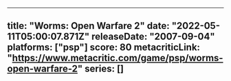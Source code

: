 
---
title: "Worms: Open Warfare 2"
date: "2022-05-11T05:00:07.871Z"
releaseDate: "2007-09-04"
platforms: ["psp"]
score: 80
metacriticLink: "https://www.metacritic.com/game/psp/worms-open-warfare-2"
series: []
---
